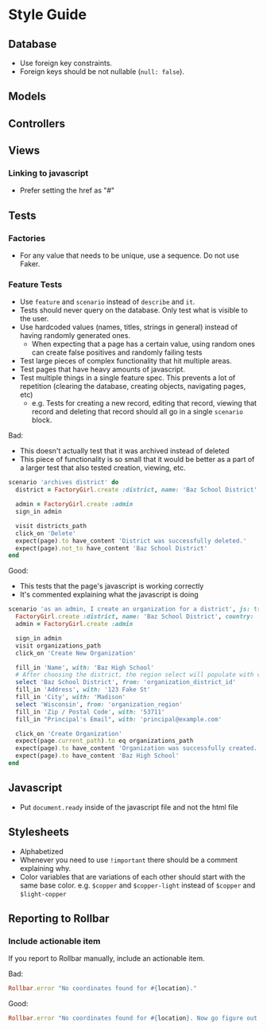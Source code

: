# Style Guide

## Database

* Use foreign key constraints.
* Foreign keys should be not nullable (`null: false`).

## Models

## Controllers

## Views

### Linking to javascript
* Prefer setting the href as "#"

## Tests

### Factories
* For any value that needs to be unique, use a sequence. Do not use Faker.

### Feature Tests
* Use `feature` and `scenario` instead of `describe` and `it`.
* Tests should never query on the database. Only test what is visible to the user.
* Use hardcoded values (names, titles, strings in general) instead of having randomly generated ones.
  - When expecting that a page has a certain value, using random ones can create false positives and randomly failing tests
* Test large pieces of complex functionality that hit multiple areas.
* Test pages that have heavy amounts of javascript.
* Test multiple things in a single feature spec. This prevents a lot of repetition (clearing the database, creating objects, navigating pages, etc)
  - e.g. Tests for creating a new record, editing that record, viewing that record and deleting that record should all go in a single `scenario` block.

Bad:
* This doesn't actually test that it was archived instead of deleted
* This piece of functionality is so small that it would be better as a part of a larger test that also tested creation, viewing, etc.

```ruby
scenario 'archives district' do
  district = FactoryGirl.create :district, name: 'Baz School District'

  admin = FactoryGirl.create :admin
  sign_in admin

  visit districts_path
  click_on 'Delete'
  expect(page).to have_content 'District was successfully deleted.'
  expect(page).not_to have_content 'Baz School District'
end
```

Good:
* This tests that the page's javascript is working correctly
* It's commented explaining what the javascript is doing

```ruby
scenario 'as an admin, I create an organization for a district', js: true do
  FactoryGirl.create :district, name: 'Baz School District', country: 'US'
  admin = FactoryGirl.create :admin

  sign_in admin
  visit organizations_path
  click_on 'Create New Organization'

  fill_in 'Name', with: 'Baz High School'
  # After choosing the district, the region select will populate with values via JS
  select 'Baz School District', from: 'organization_district_id'
  fill_in 'Address', with: '123 Fake St'
  fill_in 'City', with: 'Madison'
  select 'Wisconsin', from: 'organization_region'
  fill_in 'Zip / Postal Code', with: '53711'
  fill_in "Principal's Email", with: 'principal@example.com'

  click_on 'Create Organization'
  expect(page.current_path).to eq organizations_path
  expect(page).to have_content 'Organization was successfully created.'
  expect(page).to have_content 'Baz High School'
end
```

## Javascript
* Put `document.ready` inside of the javascript file and not the html file

## Stylesheets
* Alphabetized
* Whenever you need to use `!important` there should be a comment explaining why.
* Color variables that are variations of each other should start with the same base color. e.g. `$copper` and `$copper-light` instead of `$copper` and `$light-copper`

## Reporting to Rollbar

### Include actionable item

If you report to Rollbar manually, include an actionable item.

Bad:

```ruby
Rollbar.error "No coordinates found for #{location}."
```

Good:

```ruby
Rollbar.error "No coordinates found for #{location}. Now go figure out why a non-existant city was passed in from mixpanel"
```

